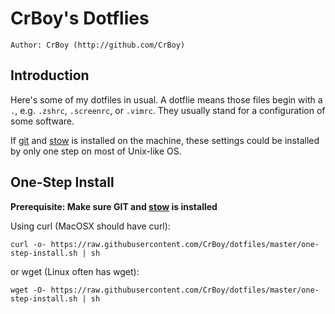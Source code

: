 CrBoy's Dotflies
================
`Author: CrBoy (http://github.com/CrBoy)`

Introduction
------------
Here's some of my dotfiles in usual. A dotflie means those files begin with a `.`, e.g. `.zshrc`, `.screenrc`, or `.vimrc`. They usually stand for a configuration of some software.

If [git] and [stow] is installed on the machine, these settings could be installed by only one step on most of Unix-like OS.

[git]: https://git-scm.com/
[stow]: https://www.gnu.org/software/stow/

One-Step Install
----------------
**Prerequisite: Make sure GIT and [stow] is installed**

Using curl (MacOSX should have curl):

	curl -o- https://raw.githubusercontent.com/CrBoy/dotfiles/master/one-step-install.sh | sh

or wget (Linux often has wget):

	wget -O- https://raw.githubusercontent.com/CrBoy/dotfiles/master/one-step-install.sh | sh

